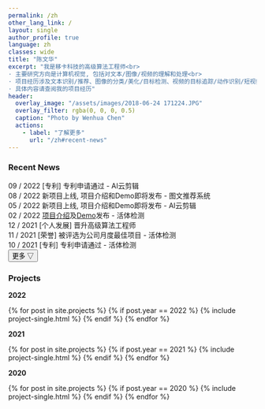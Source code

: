 ```yaml
---
permalink: /zh
other_lang_link: /
layout: single
author_profile: true
language: zh
classes: wide
title: "陈文华"
excerpt: "我是移卡科技的高级算法工程师<br>
· 主要研究方向是计算机视觉, 包括对文本/图像/视频的理解和处理<br>
· 项目经历涉及文本识别/推荐、图像的分类/美化/目标检测、视频的目标追踪/动作识别/短视频制作等<br>
· 具体内容请查阅我的项目经历"
header:
  overlay_image: "/assets/images/2018-06-24 171224.JPG"
  overlay_filter: rgba(0, 0, 0, 0.5)
  caption: "Photo by Wenhua Chen"
  actions:
    - label: "了解更多"
      url: "/zh#recent-news"
---
```


<script type="text/javascript">
function do_change(){
  button = document.getElementById("showmore");
  content = document.getElementById("morecontent");
  if (content.style.display == "block") {
      content.style.display = "none";
      button.innerHTML = "更多 ▽";
    } else {
      content.style.display = "block";
      button.innerHTML = "更多 △";
    }
}
</script>

<h3 id="recent-news" class="section-title">Recent News</h3>

<!-- <div class="news-item">
  <span class="label label-green">11 / 2022</span> <span>[荣誉] 被评为公司半年度最佳项目 - 图文推荐和AI云剪辑</span>
</div> -->
<div class="news-item">
  <span class="label label-green">09 / 2022</span> <span>[专利] 专利申请通过 - AI云剪辑</span>
</div>
<div class="news-item">
  <span class="label label-green">08 / 2022</span> <span>新项目上线, 项目介绍和Demo即将发布 - 图文推荐系统</span>
</div>
<div class="news-item">
  <span class="label label-green">05 / 2022</span> <span>新项目上线, 项目介绍和Demo即将发布 - AI云剪辑</span>
</div>
<div class="news-item">
  <span class="label label-green">02 / 2022</span> <span><a href="/projects/活体检测" target="_blank">项目介绍</a>及<a href="https://www.bilibili.com/video/BV1aa4y1f7Up" target="_blank">Demo</a>发布 - 活体检测</span>
</div>
<div class="news-item">
  <span class="label label-blue">12 / 2021</span> <span>[个人发展] 晋升高级算法工程师</span>
</div>
<div class="news-item">
  <span class="label label-blue">11 / 2021</span> <span>[荣誉] 被评选为公司月度最佳项目 - 活体检测</span>
</div>
<div class="news-item">
  <span class="label label-blue">10 / 2021</span> <span>[专利] 专利申请通过 - 活体检测</span>
</div>

<div class="recent-news-more">
<button type="button" class="btn--inverse" id="showmore" onclick="do_change(); return false;">
更多 ▽</button>
</div>

<div id="morecontent" style="display:none;">
  <div class="news-item">
    <span class="label label-blue">09 / 2021</span> <span>服务稳定性和效率优化 - 活体检测</span>
  </div>
  <div class="news-item">
    <span class="label label-blue">08 / 2021</span> <span>通过灰度测试, 部署到公司所有APP内, 代替原有第三方通道 - 活体检测</span>
  </div>
  <div class="news-item">
    <span class="label label-blue">05 / 2021</span> <span>实验准确率达到99.65%, 开始灰度测试 - 活体检测</span>
  </div>
  <div class="news-item">
    <span class="label label-blue">02 / 2021</span> <span><a href="/projects/行人追踪和行为识别" target="_blank">项目介绍</a>及<a href="https://www.bilibili.com/video/BV1Za411d7tu" target="_blank">Demo</a>发布 - 行人追踪和行为识别</span>
  </div>

  <div class="news-item">
    <span class="label label-green">12 / 2020</span> <span>[专利] 专利申请通过 - 行人追踪和行为识别</span>
  </div>
  <div class="news-item">
    <span class="label label-green">11 / 2020</span> <span>[荣誉] 被评选为公司月度最佳项目 - 行人追踪和行为识别</span>
  </div>
  <div class="news-item">
    <span class="label label-green">10 / 2020</span> <span>项目在公司图书馆部署 - 行人追踪和行为识别</span>
  </div>
  <div class="news-item">
    <span class="label label-green">04 / 2020</span> <span>[个人发展] 入职<a href="https://www.yeahka.com/" target="_blank">移卡科技</a></span>
  </div>

  <div class="news-item">
    <span class="label label-blue">12 / 2019</span> <span><a href="/projects/AI辅助诊断" target="_blank">项目介绍</a>发布, 附带<a href="/assets/images/AI_assisted_diagnose/软件展示.png" target="_blank">Demo</a>和<a href="https://www.github.com/wenhua-chen/AI_Assisted_Diagnose/" target="_blank">代码</a> - AI辅助诊断</span>
  </div>
  <div class="news-item">
    <span class="label label-blue">10 / 2019</span> <span>在<a href="https://zh.wikipedia.org/wiki/%E4%B8%8A%E6%B5%B7%E4%BA%A4%E9%80%9A%E5%A4%A7%E5%AD%A6%E5%8C%BB%E5%AD%A6%E9%99%A2%E9%99%84%E5%B1%9E%E7%91%9E%E9%87%91%E5%8C%BB%E9%99%A2" target="_blank">上海瑞金医院</a>通过测试, 交付医生使用 - AI辅助诊断</span>
  </div>
</div>

<h3 id="projects" class="section-title">Projects</h3>

<h4 style="margin:0 0 1em;padding:0;"><div class="section-subtitle">2022</div></h4>

{% for post in site.projects %}
  {% if post.year == 2022 %}
    {% include project-single.html %}
  {% endif %}
{% endfor %}

<h4 style="margin:0 0 1em;padding:0;"><div class="section-subtitle">2021</div></h4>

{% for post in site.projects %}
  {% if post.year == 2021 %}
    {% include project-single.html %}
  {% endif %}
{% endfor %}

<h4 style="margin:0 0 1em;padding:0;"><div class="section-subtitle">2020</div></h4>

{% for post in site.projects %}
  {% if post.year == 2020 %}
    {% include project-single.html %}
  {% endif %}
{% endfor %}